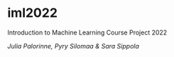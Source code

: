 # iml2022

Introduction to Machine Learning Course Project 2022

*Julia Palorinne, Pyry Silomaa & Sara Sippola*
